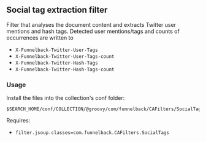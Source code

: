 ## Social tag extraction filter

Filter that analyses the document content and extracts Twitter user mentions and hash tags. Detected user mentions/tags and counts of occurrences are written to 

* `X-Funnelback-Twitter-User-Tags`
* `X-Funnelback-Twitter-User-Tags-count`
* `X-Funnelback-Twitter-Hash-Tags`
* `X-Funnelback-Twitter-Hash-Tags-count`

### Usage

Install the files into the collection's conf folder:

```
$SEARCH_HOME/conf/COLLECTION/@groovy/com/funnelback/CAFilters/SocialTags.groovy
```

Requires:

* `filter.jsoup.classes=com.funnelback.CAFilters.SocialTags`

